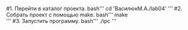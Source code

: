 #1. Перейти в каталог проекта.
bash'''
    cd 'ВасилюкМ.А./lab04'
    '''
#2. Собрать проект с помощью make.
   bash'''
    make  
    '''
#3. Запустить программу.
 bash'''
 ./ipc
 '''
